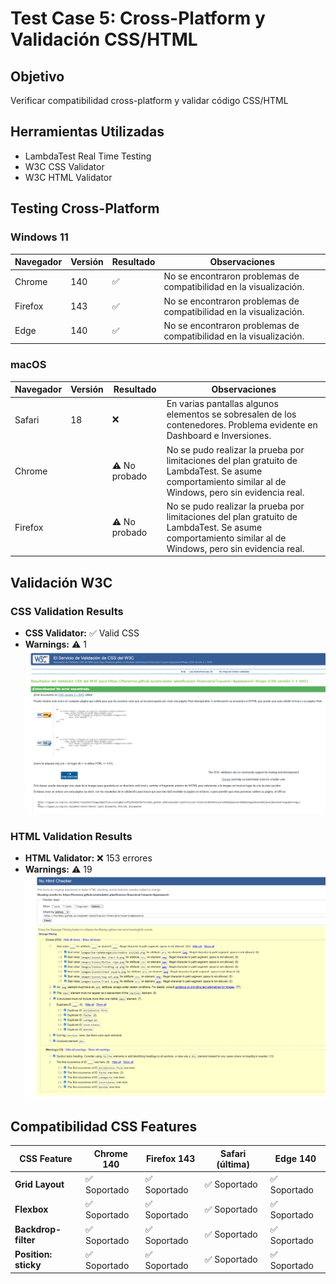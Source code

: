 # Test Case 5: Cross-Platform y Validación CSS/HTML

## Objetivo
Verificar compatibilidad cross-platform y validar código CSS/HTML

## Herramientas Utilizadas
- LambdaTest Real Time Testing
- W3C CSS Validator
- W3C HTML Validator

## Testing Cross-Platform

### Windows 11
| Navegador | Versión | Resultado | Observaciones |
|-----------|---------|-----------|---------------|
| Chrome | 140 | ✅ | No se encontraron problemas de compatibilidad en la visualización. |
| Firefox | 143 | ✅ | No se encontraron problemas de compatibilidad en la visualización. |
| Edge | 140 | ✅ | No se encontraron problemas de compatibilidad en la visualización. |

### macOS
| Navegador | Versión | Resultado | Observaciones |
|-----------|---------|-----------|---------------|
| Safari | 18 | ❌ | En varias pantallas algunos elementos se sobresalen de los contenedores. Problema evidente en Dashboard e Inversiones. |
| Chrome |  | ⚠️ No probado | No se pudo realizar la prueba por limitaciones del plan gratuito de LambdaTest. Se asume comportamiento similar al de Windows, pero sin evidencia real. |
| Firefox |  | ⚠️ No probado | No se pudo realizar la prueba por limitaciones del plan gratuito de LambdaTest. Se asume comportamiento similar al de Windows, pero sin evidencia real. |


## Validación W3C

### CSS Validation Results
- **CSS Validator:** ✅ Valid CSS
- **Warnings:** ⚠️ 1
![CSS Validation](imagenes/W3C-CSS-Validator.png)

### HTML Validation Results
- **HTML Validator:** ❌ 153 errores
- **Warnings:** ⚠️ 19
![HTML Validation](imagenes/W3C-HTML-Validator.png)

## Compatibilidad CSS Features

| CSS Feature          | Chrome 140  | Firefox 143 | Safari (última) | Edge 140    |
| -------------------- | ----------- | ----------- | --------------- | ----------- |
| **Grid Layout**      | ✅ Soportado | ✅ Soportado | ✅ Soportado     | ✅ Soportado |
| **Flexbox**          | ✅ Soportado | ✅ Soportado | ✅ Soportado     | ✅ Soportado |
| **Backdrop-filter**  | ✅ Soportado | ✅ Soportado | ✅ Soportado     | ✅ Soportado |
| **Position: sticky** | ✅ Soportado | ✅ Soportado | ✅ Soportado     | ✅ Soportado |

